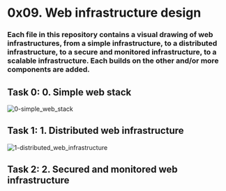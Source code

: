 # 0x09. Web infrastructure design



### Each file in this repository contains a visual drawing of web infrastructures, from a simple infrastructure, to a distributed infrastructure, to a secure and monitored infrastructure, to a scalable infrastructure. Each builds on the other and/or more components are added.

## Task 0: 0. Simple web stack

![0-simple_web_stack](https://user-images.githubusercontent.com/98347450/179424978-1b9fab55-3905-4acb-a297-749c5de637cd.png)

## Task 1: 1. Distributed web infrastructure

![1-distributed_web_infrastructure](https://user-images.githubusercontent.com/98347450/179435416-26a15b95-13f7-4a22-8e2b-625e70773685.png)

## Task 2: 2. Secured and monitored web infrastructure


